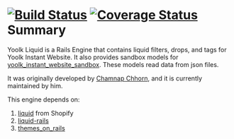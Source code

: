 [![Build Status](https://travis-ci.org/yoolk/yoolk_liquid.svg?branch=master)](https://travis-ci.org/yoolk/yoolk_liquid) [![Coverage Status](https://coveralls.io/repos/yoolk/yoolk_liquid/badge.png?branch=master)](https://coveralls.io/r/yoolk/yoolk_liquid?branch=master)
Summary
=======

Yoolk Liquid is a Rails Engine that contains liquid filters, drops, and tags for Yoolk Instant Website. It also provides sandbox models for [yoolk_instant_website_sandbox](https://github.com/yoolk/yoolk_instant_website_sandbox/). These models read data from json files.

It was originally developed by [Chamnap Chhorn](http://github.com/chamnap), and it is currently maintained by him.

This engine depends on:

1. [liquid](https://github.com/Shopify/liquid) from Shopify
2. [liquid-rails](https://github.com/yoolk/liquid)
3. [themes_on_rails](https://github.com/yoolk/themes_on_rails)